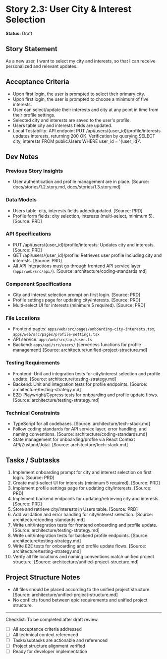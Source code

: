 # Story 2.3: User City & Interest Selection

**Status:** Draft

## Story Statement
As a new user,
I want to select my city and interests,
so that I can receive personalized and relevant updates.

## Acceptance Criteria
- Upon first login, the user is prompted to select their primary city.
- Upon first login, the user is prompted to choose a minimum of five interests.
- User can select/update their interests and city at any point in time from their profile settings.
- Selected city and interests are saved to the user's profile.
- Users table city and interests fields are updated.
- Local Testability: API endpoint PUT /api/users/{user_id}/profile/interests updates interests, returning 200 OK. Verification by querying SELECT city, interests FROM public.Users WHERE user_id = '{user_id}'.

## Dev Notes
### Previous Story Insights
- User authentication and profile management are in place. [Source: docs/stories/1.2.story.md, docs/stories/1.3.story.md]

### Data Models
- Users table: city, interests fields added/updated. [Source: PRD]
- Profile form fields: city selection, interests (multi-select, minimum 5). [Source: PRD]

### API Specifications
- PUT /api/users/{user_id}/profile/interests: Updates city and interests. [Source: PRD]
- GET /api/users/{user_id}/profile: Retrieves user profile including city and interests. [Source: PRD]
- All API interactions must go through frontend API service layer (`apps/web/src/api/`). [Source: architecture/coding-standards.md]

### Component Specifications
- City and interest selection prompt on first login. [Source: PRD]
- Profile settings page for updating city/interests. [Source: PRD]
- Multi-select UI for interests (minimum 5 required). [Source: PRD]

### File Locations
- Frontend pages: `apps/web/src/pages/onboarding-city-interests.tsx`, `apps/web/src/pages/profile-settings.tsx`
- API service: `apps/web/src/api/user.ts`
- Backend: `apps/api/src/users/` (serverless functions for profile management)
[Source: architecture/unified-project-structure.md]

### Testing Requirements
- Frontend: Unit and integration tests for city/interest selection and profile update. [Source: architecture/testing-strategy.md]
- Backend: Unit and integration tests for profile endpoints. [Source: architecture/testing-strategy.md]
- E2E: Playwright/Cypress tests for onboarding and profile update flows. [Source: architecture/testing-strategy.md]

### Technical Constraints
- TypeScript for all codebases. [Source: architecture/tech-stack.md]
- Follow coding standards for API service layer, error handling, and naming conventions. [Source: architecture/coding-standards.md]
- State management for onboarding/profile via React Context API/Zustand/Jotai. [Source: architecture/tech-stack.md]

## Tasks / Subtasks
1. Implement onboarding prompt for city and interest selection on first login. [Source: PRD]
2. Create multi-select UI for interests (minimum 5 required). [Source: PRD]
3. Implement profile settings page for updating city/interests. [Source: PRD]
4. Implement backend endpoints for updating/retrieving city and interests. [Source: PRD]
5. Store and retrieve city/interests in Users table. [Source: PRD]
6. Add validation and error handling for city/interest selection. [Source: architecture/coding-standards.md]
7. Write unit/integration tests for frontend onboarding and profile update. [Source: architecture/testing-strategy.md]
8. Write unit/integration tests for backend profile endpoints. [Source: architecture/testing-strategy.md]
9. Write E2E tests for onboarding and profile update flows. [Source: architecture/testing-strategy.md]
10. Verify all file locations and naming conventions match unified project structure. [Source: architecture/unified-project-structure.md]

## Project Structure Notes
- All files should be placed according to the unified project structure. [Source: architecture/unified-project-structure.md]
- No conflicts found between epic requirements and unified project structure.

---

Checklist: To be completed after draft review.
- [ ] All acceptance criteria addressed
- [ ] All technical context referenced
- [ ] Tasks/subtasks are actionable and referenced
- [ ] Project structure alignment verified
- [ ] Ready for developer implementation 